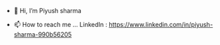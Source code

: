 - 👋 Hi, I’m Piyush sharma
<!---👀 I’m interested in ...
- 🌱 I’m currently learning ...
- 💞️ I’m looking to collaborate on ... --->
- 📫 How to reach me ...
     LinkedIn : https://www.linkedin.com/in/piyush-sharma-990b56205

<!---
Pysharma/Pysharma is a ✨ special ✨ repository because its `README.md` (this file) appears on your GitHub profile.
You can click the Preview link to take a look at your changes.
--->
